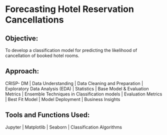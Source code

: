 # Forecasting Hotel Reservation Cancellations 
## Objective: 
To develop a classification model for predicting the likelihood of cancellation of booked hotel rooms.
## Approach: 
CRISP- DM | Data Understanding | Data Cleaning and Preparation | Exploratory Data Analysis (EDA) | Statistics | Base Model & Evaluation Metrics | Ensemble Techniques in Classification models | Evaluation Metrics | Best Fit Model | Model Deployment | Business Insights 
## Tools and Functions Used: 
Jupyter | Matplotlib | Seaborn | Classification Algorithms

